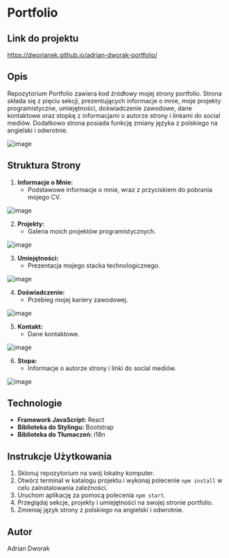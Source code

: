 # Portfolio

## Link do projektu

https://dworianek.github.io/adrian-dworak-portfolio/

## Opis

Repozytorium Portfolio zawiera kod źródłowy mojej strony portfolio. Strona składa się z pięciu sekcji, prezentujących informacje o mnie, moje projekty programistyczne, umiejętności, doświadczenie zawodowe, dane kontaktowe oraz stopkę z informacjami o autorze strony i linkami do social mediów. Dodatkowo strona posiada funkcję zmiany języka z polskiego na angielski i odwrotnie.

![image](https://github.com/Dworianek/adrian-dworak-portfolio/assets/45004601/345990ed-6a9a-4125-b27a-574d688828fa)

## Struktura Strony

1. **Informacje o Mnie:**
   - Podstawowe informacje o mnie, wraz z przyciskiem do pobrania mojego CV.

![image](https://github.com/Dworianek/adrian-dworak-portfolio/assets/45004601/484b9ff2-2e54-4357-8f61-b59c68a686d2)


2. **Projekty:**
   - Galeria moich projektów programistycznych.

![image](https://github.com/Dworianek/adrian-dworak-portfolio/assets/45004601/86cb4896-146c-41fd-bc26-744c4c7401f1)


3. **Umiejętności:**
   - Prezentacja mojego stacka technologicznego.

![image](https://github.com/Dworianek/adrian-dworak-portfolio/assets/45004601/5c9e5da6-78cb-4713-acca-dd6b4ab4382b)


4. **Doświadczenie:**
   - Przebieg mojej kariery zawodowej.

![image](https://github.com/Dworianek/adrian-dworak-portfolio/assets/45004601/5cd91b9b-9235-42cb-b5cf-d9d43d81493d)


5. **Kontakt:**
   - Dane kontaktowe.

![image](https://github.com/Dworianek/adrian-dworak-portfolio/assets/45004601/d5c8c294-15ee-415b-9948-0904020aff2b)


6. **Stopa:**
   - Informacje o autorze strony i linki do social mediów.

![image](https://github.com/Dworianek/adrian-dworak-portfolio/assets/45004601/bb4c740b-9ebb-422b-9467-9a5fc3e63fad)


## Technologie

- **Framework JavaScript:** React
- **Biblioteka do Stylingu:** Bootstrap
- **Biblioteka do Tłumaczeń:** i18n

## Instrukcje Użytkowania

1. Sklonuj repozytorium na swój lokalny komputer.
2. Otwórz terminal w katalogu projektu i wykonaj polecenie `npm install` w celu zainstalowania zależności.
3. Uruchom aplikację za pomocą polecenia `npm start`.
4. Przeglądaj sekcje, projekty i umiejętności na swojej stronie portfolio.
5. Zmieniaj język strony z polskiego na angielski i odwrotnie.

## Autor
Adrian Dworak
